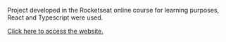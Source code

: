 Project developed in the Rocketseat online course for learning purposes, React and Typescript were used.

<a href="https://giovanninoda.github.io/guessing-game/" target="_blank">Click here to access the website.</a>
